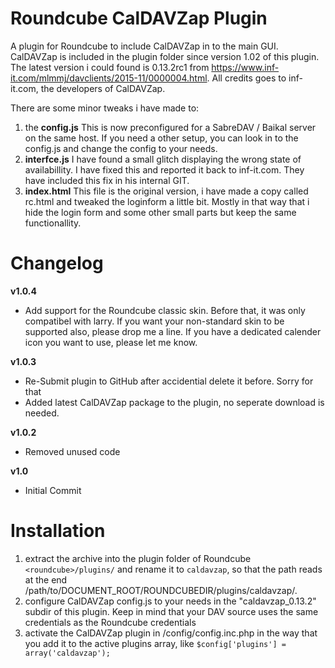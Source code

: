# Roundcube CalDAVZap Plugin
A plugin for Roundcube to include CalDAVZap in to the main GUI. CalDAVZap is included in the plugin folder since version 1.02 of this plugin. The latest version i could found is 0.13.2rc1 from https://www.inf-it.com/mlmmj/davclients/2015-11/0000004.html. All credits goes to inf-it.com, the developers of CalDAVZap.

There are some minor tweaks i have made to: 
1. the **config.js** This is now preconfigured for a SabreDAV / Baikal server on the same host. If you need a other setup, you can look in to the config.js and change the config to your needs.
2. **interfce.js** I have found a small glitch displaying the wrong state of availabillity. I have fixed this and reported it back to inf-it.com. They have included this fix in his internal GIT.
3. **index.html** This file is the original version, i have made a copy called rc.html and tweaked the loginform a little bit. Mostly in that way that i hide the login form and some other small parts but keep the same functionallity.

# Changelog
**v1.0.4**
  - Add support for the Roundcube classic skin. Before that, it was only compatibel with larry. If you want your non-standard skin to be supported also, please drop me a line. If you have a dedicated calender icon you want to use, please let me know.

**v1.0.3**
  - Re-Submit plugin to GitHub after accidential delete it before. Sorry for that
  - Added latest CalDAVZap package to the plugin, no seperate download is needed.

**v1.0.2**
- Removed unused code

**v1.0**
- Initial Commit

# Installation
1. extract the archive into the plugin folder of Roundcube `<roundcube>/plugins/` and rename it to `caldavzap`, so that the path reads at the end /path/to/DOCUMENT_ROOT/ROUNDCUBEDIR/plugins/caldavzap/.
2. configure CalDAVZap config.js to your needs in the "caldavzap_0.13.2" subdir of this plugin. Keep in mind that your DAV source uses the same credentials as the Roundcube credentials
3. activate the CalDAVZap plugin in <roundcube>/config/config.inc.php in the way that you add it to the active plugins array, like `$config['plugins'] = array('caldavzap');`
